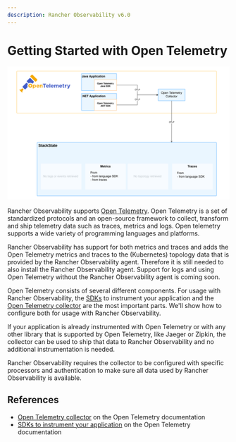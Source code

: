 ```yaml
---
description: Rancher Observability v6.0
---
```


# Getting Started with Open Telemetry

![Open Telemetry collector and 2 instrumented applications sending metrics and traces to Rancher Observability](/.gitbook/assets/otel/open-telemetry.svg)

Rancher Observability supports [Open Telemetry](https://opentelemetry.io/docs/what-is-opentelemetry/). Open Telemetry is a set of standardized protocols and an open-source framework to collect, transform and ship telemetry data such as traces, metrics and logs. Open telemetry supports a wide variety of programming languages and platforms. 

Rancher Observability has support for both metrics and traces and adds the Open Telemetry metrics and traces to the (Kubernetes) topology data that is provided by the Rancher Observability agent. Therefore it is still needed to also install the Rancher Observability agent. Support for logs and using Open Telemetry without the Rancher Observability agent is coming soon.

Open Telemetry consists of several different components. For usage with Rancher Observability, the [SDKs](./languages/README.md) to instrument your application and the [Open Telemetry collector](./collector.md) are the most important parts. We'll show how to configure both for usage with Rancher Observability.

If your application is already instrumented with Open Telemetry or with any other library that is supported by Open Telemetry, like Jaeger or Zipkin, the collector can be used to ship that data to Rancher Observability and no additional instrumentation is needed.

Rancher Observability requires the collector to be configured with specific processors and authentication to make sure all data used by Rancher Observability is available.

## References

* [Open Telemetry collector](https://opentelemetry.io/docs/collector/) on the Open Telemetry documentation
* [SDKs to instrument your application](https://opentelemetry.io/docs/languages/) on the Open Telemetry documentation